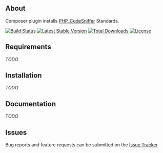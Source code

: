About
-----

Composer plugin installs [PHP_CodeSniffer](https://github.com/squizlabs/PHP_CodeSniffer) Standards.

[![Build Status](https://travis-ci.org/higidi/composer-phpcodesniffer-standards-plugin.svg?branch=master)](https://travis-ci.org/higidi/composer-phpcodesniffer-standards-plugin) [![Latest Stable Version](https://poser.pugx.org/higidi/composer-phpcodesniffer-standards-plugin/v/stable)](https://packagist.org/packages/higidi/composer-phpcodesniffer-standards-plugin) [![Total Downloads](https://poser.pugx.org/higidi/composer-phpcodesniffer-standards-plugin/downloads)](https://packagist.org/packages/higidi/composer-phpcodesniffer-standards-plugin) [![License](https://poser.pugx.org/higidi/composer-phpcodesniffer-standards-plugin/license)](https://packagist.org/packages/higidi/composer-phpcodesniffer-standards-plugin)

Requirements
------------

_TODO_

Installation
------------

_TODO_

Documentation
-------------

_TODO_

Issues
------

Bug reports and feature requests can be submitted on the [Issue Tracker](https://git.higidi.com/higidi/composer-phpcodesniffer-standards-plugin/issues) 
